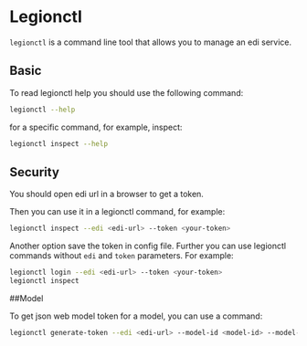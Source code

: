 # Legionctl

`legionctl` is a command line tool that allows you to manage an edi service.

## Basic

To read legionctl help you should use the following command:

```bash
legionctl --help
```

for a specific command, for example, inspect:

```bash
legionctl inspect --help
```

## Security

You should open edi url in a browser to get a token.

Then you can use it in a legionctl command, for example:

```bash
legionctl inspect --edi <edi-url> --token <your-token>
```

Another option save the token in config file. Further you can use legionctl commands without `edi` and
`token` parameters. For example:

```bash
legionctl login --edi <edi-url> --token <your-token>
legionctl inspect
```

##Model

To get json web model token for a model, you can use a command:
```bash
legionctl generate-token --edi <edi-url> --model-id <model-id> --model-version <model-version>
```
